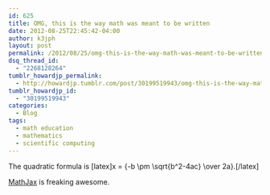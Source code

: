 ```yaml
---
id: 625
title: OMG, this is the way math was meant to be written
date: 2012-08-25T22:45:42-04:00
author: k3jph
layout: post
permalink: /2012/08/25/omg-this-is-the-way-math-was-meant-to-be-written/
dsq_thread_id:
  - "2268128264"
tumblr_howardjp_permalink:
  - http://howardjp.tumblr.com/post/30199519943/omg-this-is-the-way-math-was-meant-to-be-written
tumblr_howardjp_id:
  - "30199519943"
categories:
  - Blog
tags:
  - math education
  - mathematics
  - scientific computing
---
```

The quadratic formula is [latex]x = {-b \pm \sqrt{b^2-4ac} \over 2a}.[/latex]

[MathJax](http://www.mathjax.org/) is freaking awesome.
